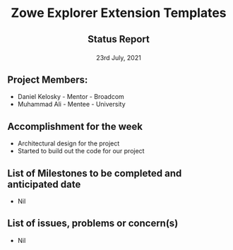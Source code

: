 # <p align="center">Zowe Explorer Extension Templates
## <p align="center">Status Report
<p align="center">23rd July, 2021

## Project Members:
* Daniel Kelosky - Mentor - Broadcom
* Muhammad Ali - Mentee - University

## Accomplishment for the week 
* Architectural design for the project
* Started to build out the code for our project

## List of Milestones to be completed and anticipated date
* Nil

## List of issues, problems or concern(s)
* Nil